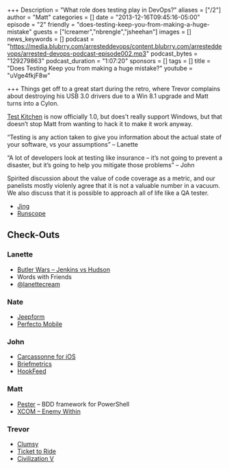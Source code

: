 +++
Description = "What role does testing play in DevOps?"
aliases = ["/2"]
author = "Matt"
categories = []
date = "2013-12-16T09:45:16-05:00"
episode = "2"
friendly = "does-testing-keep-you-from-making-a-huge-mistake"
guests = ["lcreamer","nbrengle","jsheehan"]
images = []
news_keywords = []
podcast = "https://media.blubrry.com/arresteddevops/content.blubrry.com/arresteddevops/arrested-devops-podcast-episode002.mp3"
podcast_bytes = "129279863"
podcast_duration = "1:07:20"
sponsors = []
tags = []
title = "Does Testing Keep you from making a huge mistake?"
youtube = "uVge4fkjF8w"

+++
Things get off to a great start during the retro, where Trevor complains about destroying his USB 3.0 drivers due to a Win 8.1 upgrade and Matt turns into a Cylon.

<a href="http://kitchen.ci/">Test Kitchen</a> is now officially 1.0, but does’t really support Windows, but that doesn’t stop Matt from wanting to hack it to make it work anyway.

“Testing is any action taken to give you information about the actual state of your software, vs your assumptions” – Lanette

“A lot of developers look at testing like insurance – it’s not going to prevent a disaster, but it’s going to help you mitigate those problems” – John

Spirited discussion about the value of code coverage as a metric, and our panelists mostly violenly agree that it is not a valuable number in a vacuum. We also discuss that it is possible to approach all of life like a QA tester.
<ul>
	<li><a href="http://www.techsmith.com/jing.html">Jing</a></li>
	<li><a href="http://www.runscope.com/">Runscope</a></li>
</ul>
<h2>Check-Outs</h2>
<h3>Lanette</h3>
<ul>
	<li><a href="http://blog.siliconpublishing.com/2013/12/what-is-jenkinshudson/" target="_new">Butler Wars – Jenkins vs Hudson</a></li>
	<li>Words with Friends</li>
	<li><a href="http://twitter.com/lanettecream">@lanettecream</a></li>
</ul>
<h3>Nate</h3>
<ul>
	<li><a href="http://jeepen.org/dict/">Jeepform</a></li>
	<li><a href="http://www.perfectomobile.com/">Perfecto Mobile</a></li>
</ul>
<h3>John</h3>
<ul>
	<li><a href="http://carcassonneapp.com/">Carcassonne for iOS</a></li>
	<li><a href="http://www.briefmetrics.com/">Briefmetrics</a></li>
	<li><a href="http://hookfeed.com/">HookFeed</a></li>
</ul>
<h3>Matt</h3>
<ul>
	<li><a href="http://github.com/pester/Pester">Pester</a> – BDD framework for PowerShell</li>
	<li><a href="http://www.xcom.com/enemyunknown/">XCOM – Enemy Within</a></li>
</ul>
<h3>Trevor</h3>
<ul>
	<li><a href="http://jagt.github.io/clumsy/">Clumsy</a></li>
	<li><a href="http://www.daysofwonder.com/tickettoride/en/">Ticket to Ride</a></li>
	<li><a href="http://www.civilization5.com/">Civilization V</a></li>
</ul>
